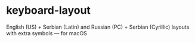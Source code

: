# keyboard-layout
English (US) + Serbian (Latin) and Russian (PC) + Serbian (Cyrillic) layouts with extra symbols — for macOS
